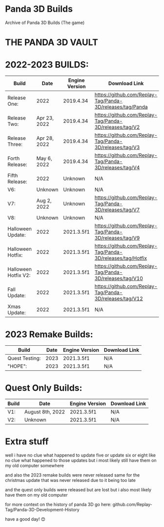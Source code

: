 # Panda 3D Builds
Archive of Panda 3D Builds (The game)

# THE PANDA 3D VAULT

# 2022-2023 BUILDS:
| Build                  	 | Date          	 | Engine Version	    |		    Download Link             |
| ------------------------------ | --------------------- | ------------------------ | ------------------------------ |
| Release One:        	 |  2022	   	 | 2019.4.34	    |		https://github.com/Replay-Tag/Panda-3D/releases/tag/Panda |
| Release Two:                | Apr 23, 2022              | 2019.4.34           | https://github.com/Replay-Tag/Panda-3D/releases/tag/V2 |
| Release Three:        	 |  Apr 28, 2022      	 | 2019.4.34	    |		https://github.com/Replay-Tag/Panda-3D/releases/tag/V3 |
| Forth Release:        	 |  May 6, 2022      	 | 2019.4.34	    |		https://github.com/Replay-Tag/Panda-3D/releases/tag/V4 |
| Fifth Release:        	 |  2022      	 | Unknown	    |		N/A |
| V6:        	 |  Unknown      	 | Unknown	    |		N/A |
| V7:        	 |  Aug 2, 2022      	 | Unknown	    |		https://github.com/Replay-Tag/Panda-3D/releases/tag/V7 |
| V8:        	 |  Unknown      	 | Unknown	    |		N/A |
| Halloween Update:        	 |  2022      	 | 2021.3.5f1	    |		https://github.com/Replay-Tag/Panda-3D/releases/tag/V9 |
| Halloween Hotfix:        	 |  2022      	 | 2021.3.5f1	    |		https://github.com/Replay-Tag/Panda-3D/releases/tag/Hotfix |
| Halloween Hotfix V2:        	 |  2022      	 | 2021.3.5f1	    |		https://github.com/Replay-Tag/Panda-3D/releases/tag/V10 |
| Fall Update:        	 |  2022      	 | 2021.3.5f1	    |		https://github.com/Replay-Tag/Panda-3D/releases/tag/V12 |
| Xmas Update:        	 |  2022      	 | 2021.3.5f1	    |		N/A |

# 2023 Remake Builds:
| Build                  	 | Date          	 | Engine Version	    |		    Download Link             |
| ------------------------------ | --------------------- | ------------------------ | ------------------------------ |
| Quest Testing:        	 |  2023	   	 | 2021.3.5f1	    |		N/A |
| "HOPE":                | 2023              | 2021.3.5f1           | N/A |

# Quest Only Builds:
| Build                  	 | Date          	 | Engine Version	    |		    Download Link             |
| ------------------------------ | --------------------- | ------------------------ | ------------------------------ |
| V1:        	 |   August 8th, 2022 	   	 | 2021.3.5f1	    |		N/A |
| V2:                | Unknown              | 2021.3.5f1           | N/A |



# Extra stuff

well i have no clue what happened to update five or update six or eight like no clue what happened to those updates but i most likely still have them on my old computer somewhere

and also the 2023 remake builds were never released same for the christmas update that was never released due to it being too late

and the quest only builds were released but are lost but i also most likely have them on my old computer

for more context on the history of panda 3D go here: github.com/Replay-Tag/Panda-3D-Development-History

have a good day! 😊
